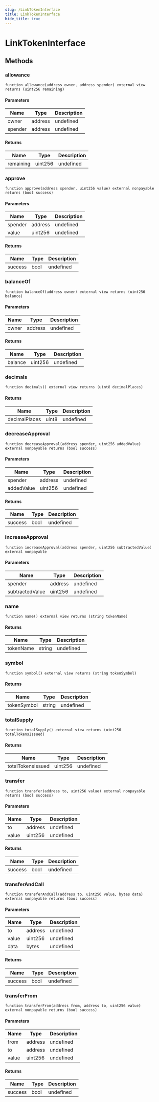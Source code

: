 ```yaml
---
slug: /LinkTokenInterface
title: LinkTokenInterface
hide_title: true
---
```

# LinkTokenInterface









## Methods

### allowance

```solidity
function allowance(address owner, address spender) external view returns (uint256 remaining)
```





#### Parameters

| Name | Type | Description |
|---|---|---|
| owner | address | undefined
| spender | address | undefined

#### Returns

| Name | Type | Description |
|---|---|---|
| remaining | uint256 | undefined

### approve

```solidity
function approve(address spender, uint256 value) external nonpayable returns (bool success)
```





#### Parameters

| Name | Type | Description |
|---|---|---|
| spender | address | undefined
| value | uint256 | undefined

#### Returns

| Name | Type | Description |
|---|---|---|
| success | bool | undefined

### balanceOf

```solidity
function balanceOf(address owner) external view returns (uint256 balance)
```





#### Parameters

| Name | Type | Description |
|---|---|---|
| owner | address | undefined

#### Returns

| Name | Type | Description |
|---|---|---|
| balance | uint256 | undefined

### decimals

```solidity
function decimals() external view returns (uint8 decimalPlaces)
```






#### Returns

| Name | Type | Description |
|---|---|---|
| decimalPlaces | uint8 | undefined

### decreaseApproval

```solidity
function decreaseApproval(address spender, uint256 addedValue) external nonpayable returns (bool success)
```





#### Parameters

| Name | Type | Description |
|---|---|---|
| spender | address | undefined
| addedValue | uint256 | undefined

#### Returns

| Name | Type | Description |
|---|---|---|
| success | bool | undefined

### increaseApproval

```solidity
function increaseApproval(address spender, uint256 subtractedValue) external nonpayable
```





#### Parameters

| Name | Type | Description |
|---|---|---|
| spender | address | undefined
| subtractedValue | uint256 | undefined

### name

```solidity
function name() external view returns (string tokenName)
```






#### Returns

| Name | Type | Description |
|---|---|---|
| tokenName | string | undefined

### symbol

```solidity
function symbol() external view returns (string tokenSymbol)
```






#### Returns

| Name | Type | Description |
|---|---|---|
| tokenSymbol | string | undefined

### totalSupply

```solidity
function totalSupply() external view returns (uint256 totalTokensIssued)
```






#### Returns

| Name | Type | Description |
|---|---|---|
| totalTokensIssued | uint256 | undefined

### transfer

```solidity
function transfer(address to, uint256 value) external nonpayable returns (bool success)
```





#### Parameters

| Name | Type | Description |
|---|---|---|
| to | address | undefined
| value | uint256 | undefined

#### Returns

| Name | Type | Description |
|---|---|---|
| success | bool | undefined

### transferAndCall

```solidity
function transferAndCall(address to, uint256 value, bytes data) external nonpayable returns (bool success)
```





#### Parameters

| Name | Type | Description |
|---|---|---|
| to | address | undefined
| value | uint256 | undefined
| data | bytes | undefined

#### Returns

| Name | Type | Description |
|---|---|---|
| success | bool | undefined

### transferFrom

```solidity
function transferFrom(address from, address to, uint256 value) external nonpayable returns (bool success)
```





#### Parameters

| Name | Type | Description |
|---|---|---|
| from | address | undefined
| to | address | undefined
| value | uint256 | undefined

#### Returns

| Name | Type | Description |
|---|---|---|
| success | bool | undefined



